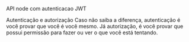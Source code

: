 API node com autenticacao JWT

Autenticação e autorização
Caso não saiba a diferença, autenticação é você provar que você é você mesmo. Já autorização, é você provar que possui permissão para fazer ou ver o que você está tentando.
